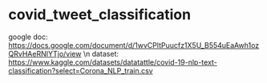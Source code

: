 # covid_tweet_classification
google doc: https://docs.google.com/document/d/1wvCPltPuucfz1X5U_B554uEaAwh1ozQRvHAeRNIYTjo/view \n
dataset: https://www.kaggle.com/datasets/datatattle/covid-19-nlp-text-classification?select=Corona_NLP_train.csv
